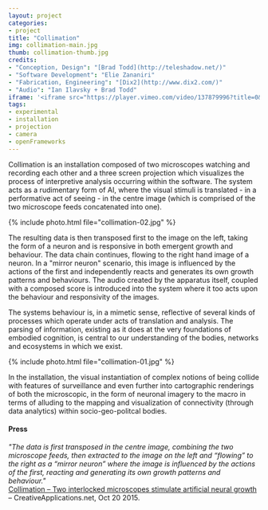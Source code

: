 ```yaml
---
layout: project
categories:
- project
title: "Collimation"
img: collimation-main.jpg
thumb: collimation-thumb.jpg
credits:
- "Conception, Design": "[Brad Todd](http://teleshadow.net/)"
- "Software Development": "Elie Zananiri"
- "Fabrication, Engineering": "[Dix2](http://www.dix2.com/)"
- "Audio": "Ian Ilavsky + Brad Todd"
iframe: '<iframe src="https://player.vimeo.com/video/137879996?title=0&byline=0&portrait=0" width="945" height="532" frameborder="0" webkitallowfullscreen mozallowfullscreen allowfullscreen></iframe>'
tags: 
- experimental
- installation
- projection
- camera
- openFrameworks
---
```

Collimation is an installation composed of two microscopes watching and recording each other and a three screen projection which visualizes the process of interpretive analysis occurring within the software. The system acts as a rudimentary form of AI, where the visual stimuli is translated - in a performative act of seeing - in the centre image (which is comprised of the two microscope feeds concatenated into one).

{% include photo.html file="collimation-02.jpg" %}

The resulting data is then transposed first to the image on the left, taking the form of a neuron and is responsive in both emergent growth and behaviour. The data chain continues, flowing to the right hand image of a neuron. In a "mirror neuron" scenario, this image is influenced by the actions of the first and independently reacts and generates its own growth patterns and behaviours. 
The audio created by the apparatus itself, coupled with a composed score is introduced into the system where it too acts upon the behaviour and responsivity of the images. 

The systems behaviour is, in a mimetic sense, reflective of several kinds of processes which operate under acts of translation and analysis. The parsing of information, existing as it does at the very foundations of embodied cognition, is central to our understanding of the bodies, networks and ecosystems in which we exist. 

{% include photo.html file="collimation-01.jpg" %}

In the installation, the visual instantiation of complex notions of being collide with features of surveillance and even further into cartographic renderings of both the microscopic, in the form of neuronal imagery to the macro in terms of alluding to the mapping and visualization of connectivity (through data analytics) within socio-geo-politcal bodies.

#### Press

_"The data is first transposed in the centre image, combining the two microscope feeds, then extracted to the image on the left and “flowing” to the right as a “mirror neuron” where the image is influenced by the actions of the first, reacting and generating its own growth patterns and behaviour."_  
[Collimation – Two interlocked microscopes stimulate artificial neural growth](http://www.creativeapplications.net/openframeworks/collimation-two-interlocked-microscopes-stimulate-artificial-neural-growth/) – CreativeApplications.net, Oct 20 2015.
